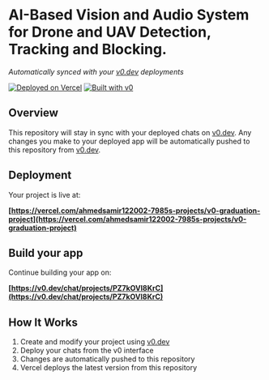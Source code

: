 # AI-Based Vision and Audio System for Drone and UAV Detection, Tracking and Blocking.

*Automatically synced with your [v0.dev](https://v0.dev) deployments*

[![Deployed on Vercel](https://img.shields.io/badge/Deployed%20on-Vercel-black?style=for-the-badge&logo=vercel)](https://vercel.com/ahmedsamir122002-7985s-projects/v0-graduation-project)
[![Built with v0](https://img.shields.io/badge/Built%20with-v0.dev-black?style=for-the-badge)](https://v0.dev/chat/projects/PZ7kOVl8KrC)

## Overview

This repository will stay in sync with your deployed chats on [v0.dev](https://v0.dev).
Any changes you make to your deployed app will be automatically pushed to this repository from [v0.dev](https://v0.dev).

## Deployment

Your project is live at:

**[https://vercel.com/ahmedsamir122002-7985s-projects/v0-graduation-project](https://vercel.com/ahmedsamir122002-7985s-projects/v0-graduation-project)**

## Build your app

Continue building your app on:

**[https://v0.dev/chat/projects/PZ7kOVl8KrC](https://v0.dev/chat/projects/PZ7kOVl8KrC)**

## How It Works

1. Create and modify your project using [v0.dev](https://v0.dev)
2. Deploy your chats from the v0 interface
3. Changes are automatically pushed to this repository
4. Vercel deploys the latest version from this repository
